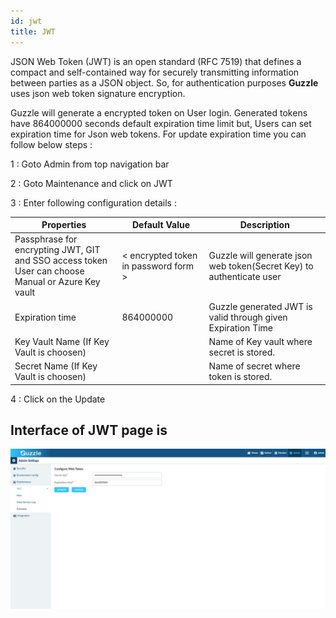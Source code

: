 ```yaml
---
id: jwt
title: JWT
---
```

JSON Web Token (JWT) is an open standard (RFC 7519) that defines a compact and self-contained way for securely transmitting information between parties as a JSON object. So, for authentication purposes **Guzzle** uses json web token signature encryption.

Guzzle will generate a encrypted token on User login. Generated tokens have 864000000 seconds default expiration time limit but, Users can  set expiration time for Json web tokens. For update expiration time you can follow below steps :

1 : Goto Admin from top navigation bar

2 : Goto Maintenance and click on JWT

3 : Enter following configuration details : 

|Properties|Default Value|Description|
|--- |--- |--- |
|Passphrase for encrypting JWT, GIT and SSO access token<br/>User can choose Manual or Azure Key vault|&lt; encrypted token in password form &gt;|Guzzle will generate json web token(Secret Key) to authenticate user|
|Expiration time|864000000|Guzzle generated JWT is valid through given Expiration Time|
|Key Vault Name (If Key Vault is choosen)||Name of Key vault where secret is stored.|
|Secret Name (If Key Vault is choosen)||Name of secret where token is stored.|

4 : Click on the Update

## Interface of JWT page is 

![image alt text](/img/docs/how-to-guides/administrator/maintenance/jwt_1.jpg)
